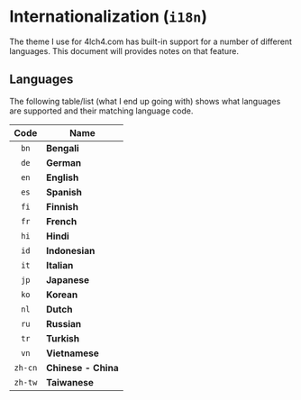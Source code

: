# Internationalization (`i18n`)

The theme I use for 4lch4.com has built-in support for a number of different languages. This document will provides notes on that feature.

## Languages

The following table/list (what I end up going with) shows what languages are supported and their matching language code.

|  Code   | Name                |
| :-----: | ------------------- |
|  `bn`   | **Bengali**         |
|  `de`   | **German**          |
|  `en`   | **English**         |
|  `es`   | **Spanish**         |
|  `fi`   | **Finnish**         |
|  `fr`   | **French**          |
|  `hi`   | **Hindi**           |
|  `id`   | **Indonesian**      |
|  `it`   | **Italian**         |
|  `jp`   | **Japanese**        |
|  `ko`   | **Korean**          |
|  `nl`   | **Dutch**           |
|  `ru`   | **Russian**         |
|  `tr`   | **Turkish**         |
|  `vn`   | **Vietnamese**      |
| `zh-cn` | **Chinese - China** |
| `zh-tw` | **Taiwanese**       |
